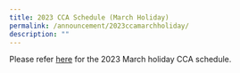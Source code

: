 ```yaml
---
title: 2023 CCA Schedule (March Holiday)
permalink: /announcement/2023ccamarchholiday/
description: ""
---
```



Please refer [here](/files/2023/CCA%20Schedule%20%20-%20March%20Holidays%202023.pdf) for the 2023 March holiday CCA schedule.